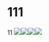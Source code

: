 # 111

11
![](2019-09-28-00-57-32.png)![](2019-09-28-00-57-32.png)![](2019-09-28-00-57-37.png)![](2019-09-28-00-57-58.png)
